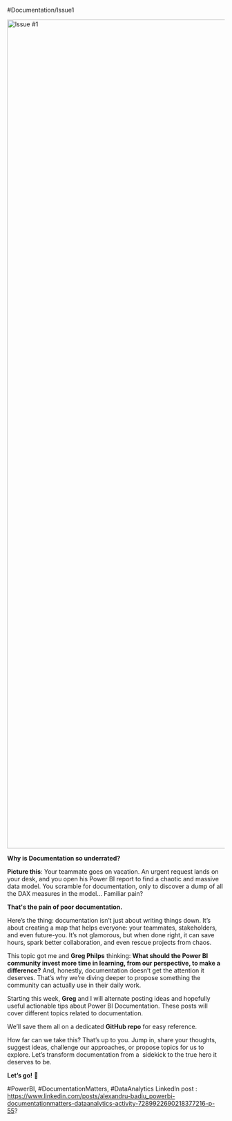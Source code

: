 #Documentation/Issue1

<img width="1920" alt="Issue #1" src="https://github.com/user-attachments/assets/f551a9b6-d1ca-4bdc-b56f-323f5f5186ed" />




**Why is Documentation so underrated?**

**Picture this**: Your teammate goes on vacation. An urgent request lands on your desk, and you open his Power BI report to find a chaotic and massive data model. You scramble for documentation, only to discover a dump of all the DAX measures in the model... Familiar pain? 

**That's the pain of poor documentation.**

Here’s the thing: documentation isn’t just about writing things down. It’s about creating a map that helps everyone: your teammates, stakeholders, and even future-you. It’s not glamorous, but when done right, it can save hours, spark better collaboration, and even rescue projects from chaos.

This topic got me and **Greg Philps** thinking: **What should the Power BI community invest more time in learning, from our perspective, to make a difference?** And, honestly, documentation doesn’t get the attention it deserves. That’s why we’re diving deeper to propose something the community can actually use in their daily work.

Starting this week, **Greg** and I will alternate posting ideas and hopefully useful actionable tips about Power BI Documentation. These posts will cover different topics related to documentation. 

We’ll save them all on a dedicated **GitHub repo** for easy reference.

How far can we take this? That’s up to you. Jump in, share your thoughts, suggest ideas, challenge our approaches, or propose topics for us to explore. Let’s transform documentation from a  sidekick to the true hero it deserves to be.

**Let’s go!** 🚀

#PowerBI, #DocumentationMatters, #DataAnalytics
LinkedIn post : https://www.linkedin.com/posts/alexandru-badiu_powerbi-documentationmatters-dataanalytics-activity-7289922690218377216-p-55?

